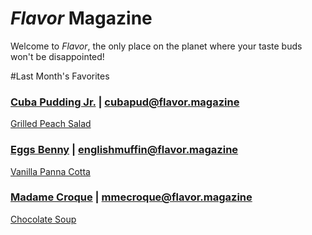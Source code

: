 # _Flavor_ Magazine

Welcome to _Flavor_, the only place on the planet where your taste buds won't be disappointed!

#Last Month's Favorites

### [Cuba Pudding Jr.](writer/cuba-pudding-jr.md) | cubapud@flavor.magazine

[Grilled Peach Salad](recipe/jan/grilled-peach-salad.md)

### [Eggs Benny](writer/eggs-benny.md) | englishmuffin@flavor.magazine

[Vanilla Panna Cotta](recipe/jan/vanilla-panna-cotta.md)


### [Madame Croque](writer/madame-croque.md) | mmecroque@flavor.magazine

[Chocolate Soup](recipe/jan/chocolate-soup.md)


